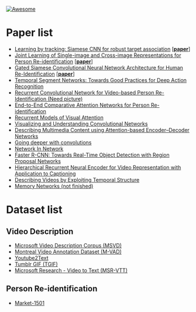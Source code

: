 [![Awesome](https://cdn.rawgit.com/sindresorhus/awesome/d7305f38d29fed78fa85652e3a63e154dd8e8829/media/badge.svg)](https://github.com/sindresorhus/awesome)

# Paper list
* [Learning by tracking: Siamese CNN for robust target association](201610.md#learning-by-tracking-siamese-cnn-for-robust-target-association) \[[**paper**](https://arxiv.org/pdf/1604.07866v3.pdf)\]
* [Joint Learning of Single-image and Cross-image Representations for Person Re-identification](201610.md#joint-learning-of-single-image-and-cross-image-representations-for-person-re-identification) \[[**paper**](http://ss.sysu.edu.cn/~ll/files/CVPR2016_PersonReID.pdf)\]
* [Gated Siamese Convolutional Neural Network Architecture for Human Re-Identification](201610.md#gated-siamese-convolutional-neural-network-architecture-for-human-re-identification) \[[**paper**](https://arxiv.org/pdf/1607.08378v2.pdf)\]
* [Temporal Segment Networks: Towards Good Practices for Deep Action Recognition](201609.md#temporal-segment-networks-towards-good-practices-for-deep-action-recognition)
* [Recurrent Convolutional Network for Video-based Person Re-Identification (Need picture)](201609.md#recurrent-convolutional-network-for-video-based-person-re-identification)
* [End-to-End Comparative Attention Networks for Person Re-identification](201609.md#end-to-end-comparative-attention-networks-for-person-re-identification)
* [Recurrent Models of Visual Attention](201608.md#recurrent-models-of-visual-attention)
* [Visualizing and Understanding Convolutional Networks](201608.md#visualizing-and-understanding-convolutional-networks)
* [Describing Multimedia Content using Attention-based Encoder–Decoder Networks](201608.md#describing-multimedia-content-using-attention-based-encoderdecoder-networks)
* [Going deeper with convolutions](201608.md#going-deeper-with-convolutions)
* [Network In Network](201608.md#network-in-network)
* [Faster R-CNN: Towards Real-Time Object Detection with Region Proposal Networks](201609.md#faster-r-cnn-towards-real-time-object-detection-with-region-proposal-networks)
* [Hierarchical Recurrent Neural Encoder for Video Representation with Application to Captioning](201609.md#hierarchical-recurrent-neural-encoder-for-video-representation-with-application-to-captioning)
* [Describing Videos by Exploiting Temporal Structure](201609.md#describing-videos-by-exploiting-temporal-structure)
* [Memory Networks (not finished)](201609.md#memory-networks)

# Dataset list

## Video Description

* [Microsoft Video Description Corpus (MSVD)](201609.md#microsoft-video-description-corpus-msvd)
* [Montreal Video Annotation Dataset (M-VAD)](201609.md#montreal-video-annotation-dataset-m-vad)
* [Youtube2Text](201609.md#youtube2text)
* [Tumblr GIF (TGIF)](201609.md#tumblr-gif-tgif)
* [Microsoft Research - Video to Text (MSR-VTT)](201609.md#microsoft-research-video-to-text-msr-vtt)

## Person Re-identification
* [Market-1501](201609.md#market-1501)